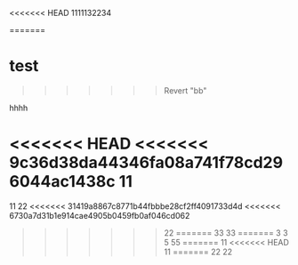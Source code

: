 <<<<<<< HEAD
1111132234

=======
# test
>>>>>>> Revert "bb"

hhhh

<<<<<<< HEAD
<<<<<<< 9c36d38da44346fa08a741f78cd296044ac1438c
11
=======
11
22
<<<<<<< 31419a8867c8771b44fbbbe28cf2ff4091733d4d
<<<<<<< 6730a7d31b1e914cae4905b0459fb0af046cd062
>>>>>>> 22
=======
33
>>>>>>> 33
=======
3
3
5
>>>>>>> 55
=======
11
<<<<<<< HEAD
>>>>>>> 11
=======
22
>>>>>>> 22
